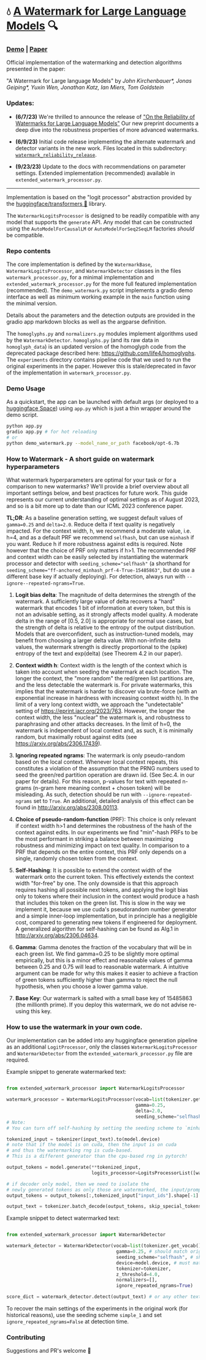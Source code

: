 # 💧 [A Watermark for Large Language Models](https://arxiv.org/abs/2301.10226) 🔍

### [Demo](https://huggingface.co/spaces/tomg-group-umd/lm-watermarking) | [Paper](https://arxiv.org/abs/2301.10226)

Official implementation of the watermarking and detection algorithms presented in the paper:

"A Watermark for Large language Models" by _John Kirchenbauer*, Jonas Geiping*, Yuxin Wen, Jonathan Katz, Ian Miers, Tom Goldstein_

### Updates:

- **(6/7/23)** We're thrilled to announce the release of ["On the Reliability of Watermarks for Large Language Models"](https://arxiv.org/abs/2306.04634) Our new preprint documents a deep dive into the robustness properties of more advanced watermarks.

- **(6/9/23)** Initial code release implementing the alternate watermark and detector variants in the new work. Files located in this subdirectory: [`watermark_reliability_release`](watermark_reliability_release).

- **(9/23/23)** Update to the docs with recommendations on parameter settings. Extended implementation (recommended) available in `extended_watermark_processor.py`.

---

Implementation is based on the "logit processor" abstraction provided by the [huggingface/transformers 🤗](https://github.com/huggingface/transformers) library.

The `WatermarkLogitsProcessor` is designed to be readily compatible with any model that supports the `generate` API.
Any model that can be constructed using the `AutoModelForCausalLM` or `AutoModelForSeq2SeqLM` factories _should_ be compatible.

### Repo contents

The core implementation is defined by the `WatermarkBase`, `WatermarkLogitsProcessor`, and `WatermarkDetector` classes in the files `watermark_processor.py`, for a minimal implementation and `extended_watermark_processor.py` for the more full featured implementation (recommended).
The `demo_watermark.py` script implements a gradio demo interface as well as minimum working example in the `main` function using the minimal version.

Details about the parameters and the detection outputs are provided in the gradio app markdown blocks as well as the argparse definition.

The `homoglyphs.py` and `normalizers.py` modules implement algorithms used by the `WatermarkDetector`. `homoglyphs.py` (and its raw data in `homoglyph_data`) is an updated version of the homoglyph code from the deprecated package described here: https://github.com/life4/homoglyphs.
The `experiments` directory contains pipeline code that we used to run the original experiments in the paper. However this is stale/deprecated
in favor of the implementation in `watermark_processor.py`.

### Demo Usage

As a quickstart, the app can be launched with default args (or deployed to a [huggingface Space](https://huggingface.co/spaces)) using `app.py`
which is just a thin wrapper around the demo script.
```sh
python app.py
gradio app.py # for hot reloading
# or
python demo_watermark.py --model_name_or_path facebook/opt-6.7b
```


### How to Watermark - A short guide on watermark hyperparameters
What watermark hyperparameters are optimal for your task or for a comparison to new watermarks? We'll provide a brief overview about all important settings below, and best practices for future work. This guide represents our current understanding of optimal settings as of August 2023, and so is a bit more up to date than our ICML 2023 conference paper.

**TL;DR**: As a baseline generation setting, we suggest default values of `gamma=0.25` and `delta=2.0`. Reduce delta if text quality is negatively impacted. For the context width, h, we recommend a moderate value, i.e. h=4, and as a default PRF we recommend `selfhash`, but can use `minhash` if you want. Reduce h if more robustness against edits is required. Note however that the choice of PRF only matters if h>1. The recommended PRF and context width can be easily selected by instantiating the watermark processor and detector with `seeding_scheme="selfhash"` (a shorthand for `seeding_scheme="ff-anchored_minhash_prf-4-True-15485863"`, but do use a different base key if actually deploying). For detection, always run with `--ignore--repeated-ngrams=True`.

1) **Logit bias delta**: The magnitude of delta determines the strength of the watermark. A sufficiently large value of delta recovers a "hard" watermark that encodes 1 bit of information at every token, but this is not an advisable setting, as it strongly affects model quality. A moderate delta in the range of [0.5, 2.0] is appropriate for normal use cases, but the strength of delta is relative to the entropy of the output distribution. Models that are overconfident, such as instruction-tuned models, may benefit from choosing a larger delta value. With non-infinite delta values, the watermark strength is directly proportional to the (spike) entropy of the text and exp(delta) (see Theorem 4.2 in our paper).

2) **Context width h**: Context width is the length of the context which is taken into account when seeding the watermark at each location. The longer the context, the "more random" the red/green list partitions are, and the less detectable the watermark is. For private watermarks, this implies that the watermark is harder to discover via brute-force (with an exponential increase in hardness with increasing context width h).
In the limit of a very long context width, we approach the "undetectable" setting of https://eprint.iacr.org/2023/763. However, the longer the context width, the less "nuclear" the watermark is, and robustness to paraphrasing and other attacks decreases. In the limit of h=0, the watermark is independent of local context and, as such, it is minimally random, but maximally robust against edits (see https://arxiv.org/abs/2306.17439).

3) **Ignoring repeated ngrams**: The watermark is only pseudo-random based on the local context. Whenever local context repeats, this constitutes a violation of the assumption that the PRNG numbers used to seed the green/red partition operation are drawn iid. (See Sec.4. in our paper for details). For this reason, p-values for text with repeated n-grams (n-gram here meaning context + chosen token) will be misleading. As such, detection should be run with `--ignore-repeated-ngrams` set to `True`. An additional, detailed analysis of this effect can be found in http://arxiv.org/abs/2308.00113.

4) **Choice of pseudo-random-function** (PRF): This choice is only relevant if context width h>1 and determines the robustness of the hash of the context against edits. In our experiments we find "min"-hash PRFs to be the most performant in striking a balance between maximizing robustness and minimizing impact on text quality. In comparison to a PRF that depends on the entire context, this PRF only depends on a single, randomly chosen token from the context.

5) **Self-Hashing**: It is possible to extend the context width of the watermark onto the current token. This effectively extends the context width "for-free" by one. The only downside is that this approach requires hashing all possible next tokens, and applying the logit bias only to tokens where their inclusion in the context would produce a hash that includes this token on the green list. This is slow in the way we implement it, because we use cuda's pseudorandom number generator and a simple inner-loop implementation, but in principle has a negligible cost, compared to generating new tokens if engineered for deployment. A generalized algorithm for self-hashing can be found as Alg.1 in http://arxiv.org/abs/2306.04634.

6) **Gamma**: Gamma denotes the fraction of the vocabulary that will be in each green list. We find gamma=0.25 to be slightly more optimal empirically, but this is a minor effect and reasonable values of gamma between 0.25 and 0.75 will lead to reasonable watermark. A intuitive argument can be made for why this makes it easier to achieve a fraction of green tokens sufficiently higher than gamma to reject the null hypothesis, when you choose a lower gamma value.

7) **Base Key**: Our watermark is salted with a small base key of 15485863 (the millionth prime). If you deploy this watermark, we do not advise re-using this key.

### How to use the watermark in your own code.

Our implementation can be added into any huggingface generation pipeline as an additional `LogitProcessor`, only the classes `WatermarkLogitsProcessor` and `WatermarkDetector` from the `extended_watermark_processor.py` file are required.

Example snippet to generate watermarked text:
```python

from extended_watermark_processor import WatermarkLogitsProcessor

watermark_processor = WatermarkLogitsProcessor(vocab=list(tokenizer.get_vocab().values()),
                                               gamma=0.25,
                                               delta=2.0,
                                               seeding_scheme="selfhash") #equivalent to `ff-anchored_minhash_prf-4-True-15485863`
# Note:
# You can turn off self-hashing by setting the seeding scheme to `minhash`.

tokenized_input = tokenizer(input_text).to(model.device)
# note that if the model is on cuda, then the input is on cuda
# and thus the watermarking rng is cuda-based.
# This is a different generator than the cpu-based rng in pytorch!

output_tokens = model.generate(**tokenized_input,
                               logits_processor=LogitsProcessorList([watermark_processor]))

# if decoder only model, then we need to isolate the
# newly generated tokens as only those are watermarked, the input/prompt is not
output_tokens = output_tokens[:,tokenized_input["input_ids"].shape[-1]:]

output_text = tokenizer.batch_decode(output_tokens, skip_special_tokens=True)[0]
```

Example snippet to detect watermarked text:
```python

from extended_watermark_processor import WatermarkDetector

watermark_detector = WatermarkDetector(vocab=list(tokenizer.get_vocab().values()),
                                        gamma=0.25, # should match original setting
                                        seeding_scheme="selfhash", # should match original setting
                                        device=model.device, # must match the original rng device type
                                        tokenizer=tokenizer,
                                        z_threshold=4.0,
                                        normalizers=[],
                                        ignore_repeated_ngrams=True)

score_dict = watermark_detector.detect(output_text) # or any other text of interest to analyze
```

To recover the main settings of the experiments in the original work (for historical reasons), use the seeding scheme `simple_1` and set `ignore_repeated_ngrams=False` at detection time.


### Contributing
Suggestions and PR's welcome 🙂

